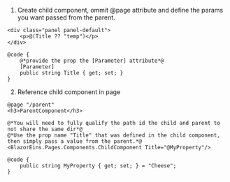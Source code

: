 1. Create child component, ommit @page attribute and define the params you want passed from the parent.
```razor
<div class="panel panel-default">
    <p>@(Title ?? "temp")</p>
</div>

@code {
    @*provide the prop the [Parameter] attribute*@
    [Parameter]
    public string Title { get; set; }
}
```
2. Reference child component in page
```razor
@page "/parent"
<h3>ParentComponent</h3>

@*You will need to fully qualify the path id the child and parent to not share the same dir*@
@*Use the prop name "Title" that was defined in the child component, then simply pass a value from the parent.*@
<BlazorEins.Pages.Components.ChildComponent Title="@MyProperty"/>

@code {
    public string MyProperty { get; set; } = "Cheese";
}
```
